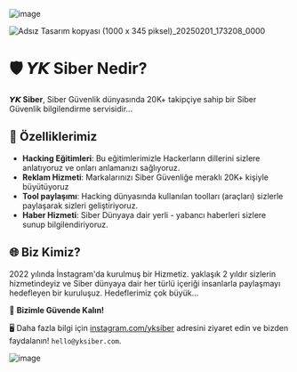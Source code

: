 ![image](https://github.com/user-attachments/assets/de5131bb-75b0-4977-a62d-4ebfa6097754)

![Adsız Tasarım kopyası (1000 x 345 piksel)_20250201_173208_0000](https://github.com/user-attachments/assets/19cb1e83-b4d5-4f39-a619-959f554632e4)



# 🛡️ 𝙔𝙆 Siber Nedir?

**𝙔𝙆 Siber**, Siber Güvenlik dünyasında 20K+ takipçiye sahip bir Siber Güvenlik bilgilendirme servisidir...

## 🚀 Özelliklerimiz  
- **Hacking Eğitimleri**: Bu eğitimlerimizle Hackerların dillerini sizlere anlatıyoruz ve onları anlamanızı sağlıyoruz.  
- **Reklam Hizmeti**: Markalarınızı Siber Güvenliğe meraklı 20K+ kişiyle büyütüyoruz  
- **Tool paylaşımı**: Hacking dünyasında kullanılan toolları (araçları) sizlerle paylaşarak sizleri geliştiriyoruz.  
- **Haber Hizmeti**: Siber Dünyaya dair yerli - yabancı haberleri sizlere sunup bilgilendiriyoruz.  

## 🌐 Biz Kimiz?  
2022 yılında İnstagram'da kurulmuş bir Hizmetiz. yaklaşık 2 yıldır sizlerin hizmetindeyiz ve Siber dünyaya dair her türlü içeriği insanlarla paylaşmayı hedefleyen bir kuruluşuz. Hedeflerimiz çok büyük... 




🔐 **Bizimle Güvende Kalın!**  

🖥️ Daha fazla bilgi için [instagram.com/yksiber](https://instagram.com/yksiber) adresini ziyaret edin ve bizden faydalanın! `hello@yksiber.com`.


![image](https://github.com/user-attachments/assets/fa654b04-ad54-4a53-b66d-dec0b15f0833)

